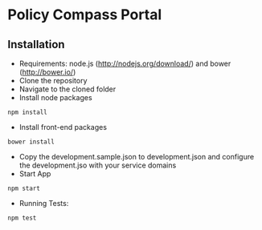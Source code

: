# Policy Compass Portal

## Installation

* Requirements: node.js (http://nodejs.org/download/) and bower (http://bower.io/)
* Clone the repository
* Navigate to the cloned folder
* Install node packages
```
npm install
```
* Install front-end packages
```
bower install
```
* Copy the development.sample.json to development.json and configure the development.jso with your service domains
* Start App
```
npm start
```
* Running Tests:
```
npm test
```

